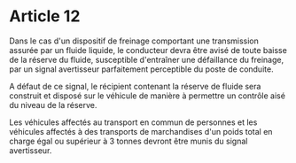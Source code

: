 # Article 12

Dans le cas d'un dispositif de freinage comportant une transmission assurée par un fluide liquide, le conducteur devra être avisé de toute baisse de la réserve du fluide, susceptible d'entraîner une défaillance du freinage, par un signal avertisseur parfaitement perceptible du poste de conduite.

A défaut de ce signal, le récipient contenant la réserve de fluide sera construit et disposé sur le véhicule de manière à permettre un contrôle aisé du niveau de la réserve.

Les véhicules affectés au transport en commun de personnes et les véhicules affectés à des transports de marchandises d'un poids total en charge égal ou supérieur à 3 tonnes devront être munis du signal avertisseur.
